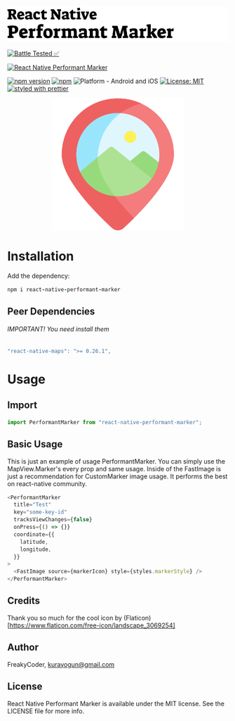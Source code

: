 <img alt="React Native Performant Marker" src="assets/logo.png" width="1050"/>

[![Battle Tested ✅](https://img.shields.io/badge/-Battle--Tested%20%E2%9C%85-03666e?style=for-the-badge)](https://github.com/WrathChaos/react-native-performant-marker)

[![React Native Performant Marker](https://img.shields.io/badge/-React%20Native%20Library%20Boilerplate-lightgrey?style=for-the-badge)](https://github.com/WrathChaos/react-native-performant-marker)

[![npm version](https://img.shields.io/npm/v/react-native-performant-marker.svg?style=for-the-badge)](https://www.npmjs.com/package/react-native-performant-marker)
[![npm](https://img.shields.io/npm/dt/react-native-performant-marker.svg?style=for-the-badge)](https://www.npmjs.com/package/react-native-performant-marker)
![Platform - Android and iOS](https://img.shields.io/badge/platform-Android%20%7C%20iOS-blue.svg?style=for-the-badge)
[![License: MIT](https://img.shields.io/badge/License-MIT-green.svg?style=for-the-badge)](https://opensource.org/licenses/MIT)
[![styled with prettier](https://img.shields.io/badge/styled_with-prettier-ff69b4.svg?style=for-the-badge)](https://github.com/prettier/prettier)

<p align="center">
  <img alt="React Native Performant Marker"
        src="assets/Screenshots/marker.png" height="300" width="300" />
</p>

# Installation

Add the dependency:

```ruby
npm i react-native-performant-marker
```

## Peer Dependencies

###### IMPORTANT! You need install them

```js
"react-native-maps": ">= 0.26.1",
```

# Usage

## Import

```js
import PerformantMarker from "react-native-performant-marker";
```

## Basic Usage

This is just an example of usage PerformantMarker.
You can simply use the MapView.Marker's every prop and same usage.
Inside of the FastImage is just a recommendation for CustomMarker image usage. It performs the best on react-native community.

```js
<PerformantMarker
  title="Test"
  key="some-key-id"
  tracksViewChanges={false}
  onPress={() => {}}
  coordinate={{
    latitude,
    longitude,
  }}
>
  <FastImage source={markerIcon} style={styles.markerStyle} />
</PerformantMarker>
```

## Credits

Thank you so much for the cool icon by (Flaticon)[https://www.flaticon.com/free-icon/landscape_3069254]

## Author

FreakyCoder, kurayogun@gmail.com

## License

React Native Performant Marker is available under the MIT license. See the LICENSE file for more info.
